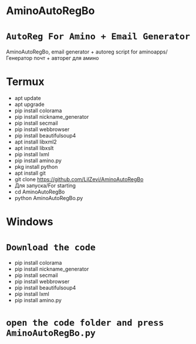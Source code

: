 # AminoAutoRegBo
# `AutoReg For Amino + Email Generator`
AminoAutoRegBo, email generator + autoreg script for aminoapps/Генератор почт + авторег для амино
# Termux
- apt update
- apt upgrade
- pip install colorama
- pip install nickname_generator
- pip install secmail
- pip install webbrowser
- pip install beautifulsoup4
- apt install libxml2
- apt install libxslt
- pip install lxml
- pip install amino.py
- pkg install python
- apt install git
- git clone https://github.com/LilZevi/AminoAutoRegBo
- Для запуска/For starting
- cd AminoAutoRegBo
- python AminoAutoRegBo.py
# Windows
# `Download the code`
- pip install colorama
- pip install nickname_generator
- pip install secmail
- pip install webbrowser
- pip install beautifulsoup4
- pip install lxml
- pip install amino.py
# `open the code folder and press AminoAutoRegBo.py`

